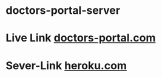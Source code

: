 # doctors-portal-server
# Live Link [doctors-portal.com](https://doctors-portal-78842.web.app/)
# Sever-Link [heroku.com](https://serene-citadel-65750.herokuapp.com/)
